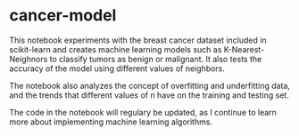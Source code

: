 # cancer-model
This notebook experiments with the breast cancer dataset included in scikit-learn and creates machine learning models such as K-Nearest-Neighnors to classify tumors as benign or malignant. It also tests the accuracy of the model using different values of neighbors. 

The notebook also analyzes the concept of overfitting and underfitting data, and the trends that different values of n have on the training and testing set.

The code in the notebook will regulary be updated, as I continue to learn more about implementing machine learning algorithms.

